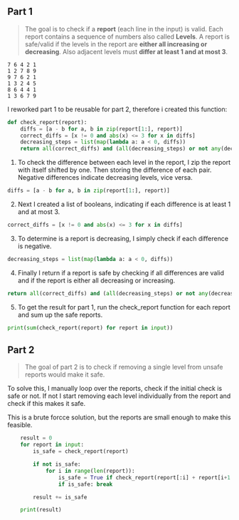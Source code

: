 ## Part 1

> The goal is to check if a **report** (each line in the input) is valid. Each report contains a sequence of numbers also called **Levels**. A report is safe/valid if the levels in the report are **either all increasing or decreasing**. Also adjacent levels must **differ at least 1 and at most 3**.

```
7 6 4 2 1
1 2 7 8 9
9 7 6 2 1
1 3 2 4 5
8 6 4 4 1
1 3 6 7 9
```

I reworked part 1 to be reusable for part 2, therefore i created this function:

```python
def check_report(report):
    diffs = [a - b for a, b in zip(report[1:], report)]
    correct_diffs = [x != 0 and abs(x) <= 3 for x in diffs]
    decreasing_steps = list(map(lambda a: a < 0, diffs))
    return all(correct_diffs) and (all(decreasing_steps) or not any(decreasing_steps))
```

1. To check the difference between each level in the report, I zip the report with itself shifted by one. Then storing the difference of each pair. Negative differences indicate decreasing levels, vice versa.

```python
diffs = [a - b for a, b in zip(report[1:], report)]
```

2. Next I created a list of booleans, indicating if each difference is at least 1 and at most 3.

```python
correct_diffs = [x != 0 and abs(x) <= 3 for x in diffs]
```

3. To determine is a report is decreasing, I simply check if each difference is negative.

```python
decreasing_steps = list(map(lambda a: a < 0, diffs))
```

4. Finally I return if a report is safe by checking if all differences are valid and if the report is either all decreasing or increasing.

```python
return all(correct_diffs) and (all(decreasing_steps) or not any(decreasing_steps))
```

5. To get the result for part 1, run the check_report function for each report and sum up the safe reports.

```python
print(sum(check_report(report) for report in input))
```

## Part 2

> The goal of part 2 is to check if removing a single level from unsafe reports would make it safe.

To solve this, I manually loop over the reports, check if the initial check is safe or not. If not I start removing each level individually from the report and check if this makes it safe.

This is a brute forcce solution, but the reports are small enough to make this feasible.

```python
    result = 0
    for report in input:
        is_safe = check_report(report)

        if not is_safe:
            for i in range(len(report)):
                is_safe = True if check_report(report[:i] + report[i+1:]) else False
                if is_safe: break

        result += is_safe

    print(result)
```
